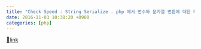 ```yaml
---
title: "Check Speed : String Serialize . php 에서 변수와 문자열 변환에 대한 테스트."
date: 2016-11-03 10:38:20 +0900
categories: [php]
---
```





[🔗link](http://www.mins01.com/mh/tech/read/1041)
